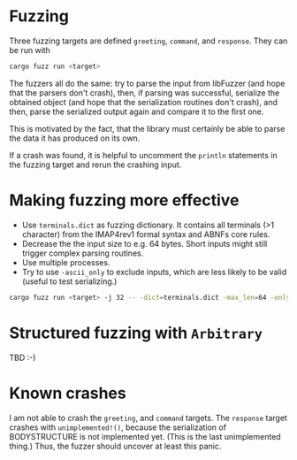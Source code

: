 # Fuzzing

Three fuzzing targets are defined `greeting`, `command`, and `response`. They can be run with

```sh
cargo fuzz run <target>
```

The fuzzers all do the same: try to parse the input from libFuzzer (and hope that the parsers don't crash), then, if parsing was successful, serialize the obtained object (and hope that the serialization routines don't crash), and then, parse the serialized output again and compare it to the first one.

This is motivated by the fact, that the library must certainly be able to parse the data it has produced on its own.

If a crash was found, it is helpful to uncomment the `println` statements in the fuzzing target and rerun the crashing input. 

# Making fuzzing more effective

* Use `terminals.dict` as fuzzing dictionary. It contains all terminals (>1 character) from the IMAP4rev1 formal syntax and ABNFs core rules.
* Decrease the the input size to e.g. 64 bytes. Short inputs might still trigger complex parsing routines.
* Use multiple processes.
* Try to use `-ascii_only` to exclude inputs, which are less likely to be valid (useful to test serializing.)

```sh
cargo fuzz run <target> -j 32 -- -dict=terminals.dict -max_len=64 -only_ascii=1
```

# Structured fuzzing with `Arbitrary`

TBD :-)

# Known crashes

I am not able to crash the `greeting`, and `command` targets. The `response` target crashes with `unimplemented!()`, because the serialization of BODYSTRUCTURE is not implemented yet. (This is the last unimplemented thing.) Thus, the fuzzer should uncover at least this panic.

